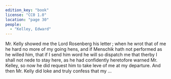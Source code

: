 ```yaml
---
edition_key: "book"
license: "CC0 1.0"
location: "page 30"
people:
  - "Kelley, Edward"
---
```

Mr.
Kelly showed me the Lord Rosenberg his letter ; when he wrot
that of me he hard no more of my going hens, and if Menschik
hath not performed as he willed him, that if I send him word he
will so dispatch me that therby I shall not nede to stay here, as
he had confidently heretofore warned Mr. Kelley, so now he did
request him to take leve of me at my departure. And then Mr.
Kelly did loke and truly confess that my …
